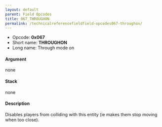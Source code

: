 ```yaml
---
layout: default
parent: Field Opcodes
title: 067_THROUGHON
permalink: /technicalreferencefieldfield-opcodes067-throughon/
---
```


-   Opcode: **0x067**
-   Short name: **THROUGHON**
-   Long name: Through mode on

#### Argument

none

#### Stack

none

#### Description

Disables players from colliding with this entity (ie makes them stop moving when too close).
